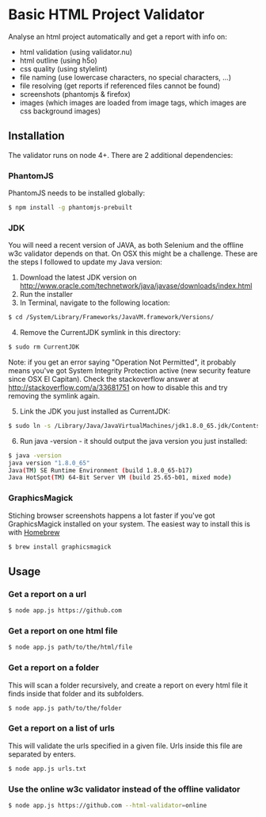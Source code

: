 # Basic HTML Project Validator

Analyse an html project automatically and get a report with info on:

- html validation (using validator.nu)
- html outline (using h5o)
- css quality (using stylelint)
- file naming (use lowercase characters, no special characters, ...)
- file resolving (get reports if referenced files cannot be found)
- screenshots (phantomjs & firefox)
- images (which images are loaded from image tags, which images are css background images)

## Installation

The validator runs on node 4+. There are 2 additional dependencies:

### PhantomJS

PhantomJS needs to be installed globally:

```sh
$ npm install -g phantomjs-prebuilt
```

### JDK

You will need a recent version of JAVA, as both Selenium and the offline w3c validator depends on that.
On OSX this might be a challenge. These are the steps I followed to update my Java version:

1. Download the latest JDK version on http://www.oracle.com/technetwork/java/javase/downloads/index.html
2. Run the installer
3. In Terminal, navigate to the following location:

  ```sh
  $ cd /System/Library/Frameworks/JavaVM.framework/Versions/
  ```

4. Remove the CurrentJDK symlink in this directory:

  ```sh
  $ sudo rm CurrentJDK
  ```

  Note: if you get an error saying "Operation Not Permitted", it probably means you've got System Integrity Protection active (new security feature since OSX El Capitan). Check the stackoverflow answer at http://stackoverflow.com/a/33681751 on how to disable this and try removing the symlink again.

5. Link the JDK you just installed as CurrentJDK:

  ```sh
  $ sudo ln -s /Library/Java/JavaVirtualMachines/jdk1.8.0_65.jdk/Contents/ CurrentJDK
  ```

6. Run java -version - it should output the java version you just installed:

  ```sh
  $ java -version
  java version "1.8.0_65"
  Java(TM) SE Runtime Environment (build 1.8.0_65-b17)
  Java HotSpot(TM) 64-Bit Server VM (build 25.65-b01, mixed mode)
  ```

### GraphicsMagick

Stiching browser screenshots happens a lot faster if you've got GraphicsMagick installed on your system. The easiest way to install this is with [Homebrew](http://mxcl.github.io/homebrew/)

```sh
$ brew install graphicsmagick
```

## Usage

### Get a report on a url

```sh
$ node app.js https://github.com
```

### Get a report on one html file

```sh
$ node app.js path/to/the/html/file
```

### Get a report on a folder

This will scan a folder recursively, and create a report on every html file it finds inside that folder and its subfolders.

```sh
$ node app.js path/to/the/folder
```

### Get a report on a list of urls

This will validate the urls specified in a given file. Urls inside this file are separated by enters.

```sh
$ node app.js urls.txt
```

### Use the online w3c validator instead of the offline validator

```sh
$ node app.js https://github.com --html-validator=online
```
